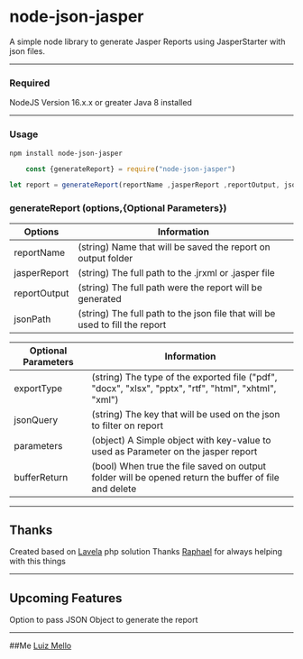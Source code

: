 # node-json-jasper
A simple node library to generate Jasper Reports using JasperStarter with json files.

------------

### Required
NodeJS Version 16.x.x or greater
Java 8 installed

------------
### Usage
`npm install node-json-jasper`
```javascript
    const {generateReport} = require("node-json-jasper")

let report = generateReport(reportName ,jasperReport ,reportOutput, jsonPath, {exportType:"pdf",bufferRetrun:true})
```
### generateReport (options,{Optional Parameters})
| Options  | Information  |
| ------------ | ------------ |
|  reportName | (string) Name that will be saved the report on output folder  |
| jasperReport  | (string) The full path to the .jrxml or .jasper file  |
| reportOutput  | (string) The full path were the report will be generated  |
| jsonPath | (string) The full path to the json file that will be used to fill the report|

| Optional Parameters | Information |
|---------------------| ------------ |
| exportType          | (string) The type of the exported file ("pdf", "docx", "xlsx", "pptx", "rtf", "html", "xhtml", "xml")  |
| jsonQuery           | (string) The key that will be used on the json to filter on report |
| parameters          |(object) A Simple object with key-value to used as Parameter on the jasper report  |
| bufferReturn        | (bool) When true the file saved on output folder will be opened return the buffer of file and delete|

------------


## Thanks
Created based on [Lavela](https://github.com/lavela/phpjasper/ "Lavela") php solution
Thanks [Raphael](https://github.com/raphael-heilbuth "Raphael") for always helping with this things

------------



## Upcoming Features
Option to pass JSON Object to generate the report

------------


##Me
[Luiz Mello](https://github.com/loez/ "Luiz Mello")